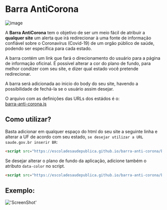 # Barra AntiCorona
![image](https://escoladesaudepublica.github.io/barra-anti-corona/barra-anti-corona.png)

A **Barra AntiCorona** tem o objetivo de ser um meio fácil de atribuir a **qualquer site** um alerta que irá redirecionar à uma fonte de informação confiável  sobre o Coronavírus (Covid-19) de um orgão público de saúde, podendo ser específica para cada estado.

A barra contém um link que fará o direcionamento do usuário para a página de informação oficinal.
É possível alterar a cor do plano de fundo, para melhor condizer com seu site, e dizer qual estado você pretende redirecionar.

A barra será adicionada ao inicio do body do seu site, havendo a possibilidade de fechá-la se o usuário assim desejar.

O arquivo com as definições das URLs dos estádos é o:  
[barra-anti-corona.js](https://github.com/EscolaDeSaudePublica/barra-anti-corona/blob/master/barra-anti-corona.js)

## Como utilizar?

Basta adicionar em qualquer espaço do html do seu site a seguinte linha e alterar a UF de acordo com seu estado, `se desejar utilizar a URL saude.gov.br inserir BR`:

```html
<script src="https://escoladesaudepublica.github.io/barra-anti-corona/barra-anti-corona.js" data-uf="UF"></script>
```

Se desejar alterar o plano de fundo da aplicação, adicione também o atributo `data-color` no script.

```html
<script src="https://escoladesaudepublica.github.io/barra-anti-corona/barra-anti-corona.js" data-uf="UF" data-color="#ff00ff"></script>
```

## Exemplo:
!['ScreenShot'](https://escoladesaudepublica.github.io/barra-anti-corona/screenshot.png)
